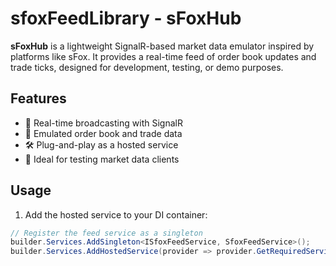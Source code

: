 ﻿# sfoxFeedLibrary - sFoxHub

**sFoxHub** is a lightweight SignalR-based market data emulator inspired by platforms like sFox. It provides a real-time feed of order book updates and trade ticks, designed for development, testing, or demo purposes.

## Features

- 📡 Real-time broadcasting with SignalR
- 🔁 Emulated order book and trade data
- 🛠️ Plug-and-play as a hosted service
- 🧪 Ideal for testing market data clients

## Usage

1. Add the hosted service to your DI container:

```csharp
// Register the feed service as a singleton
builder.Services.AddSingleton<ISfoxFeedService, SfoxFeedService>();
builder.Services.AddHostedService(provider => provider.GetRequiredService<ISfoxFeedService>());
```
